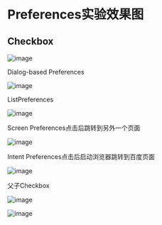 # Preferences实验效果图

## Checkbox

![image](https://github.com/Charleeee/blob/master/Preferences/image/a.png)

Dialog-based Preferences

![image](https://github.com/Charleeee/blob/master/Preferences/image/b.png)

ListPreferences

![image](https://github.com/Charleeee/blob/master/Preferences/image/c.png)

Screen Preferences点击后跳转到另外一个页面

![image](https://github.com/Charleeee/blob/master/Preferences/image/e.png)

Intent Preferences点击后启动浏览器跳转到百度页面

![image](https://github.com/Charleeee/blob/master/Preferences/image/d.png)

父子Checkbox

![image](https://github.com/Charleeee/blob/master/Preferences/image/f.png)

![image](https://github.com/Charleeee/blob/master/Preferences/image/g.png)
